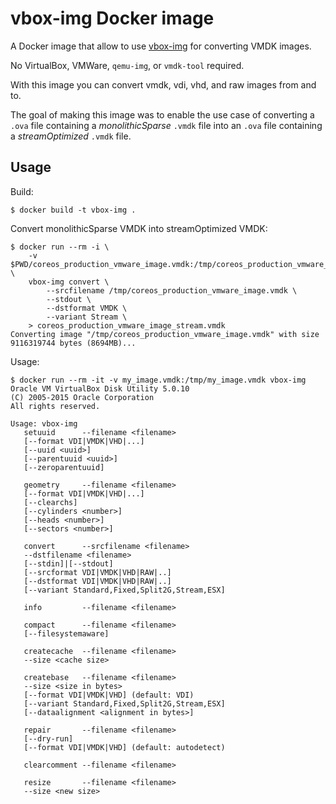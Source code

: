 # vbox-img Docker image

A Docker image that allow to use
[vbox-img](https://www.virtualbox.org/) for converting VMDK images.

No VirtualBox, VMWare, `qemu-img`, or `vmdk-tool` required.

With this image you can convert vmdk, vdi, vhd, and raw images from and to.

The goal of making this image was to enable the use case of converting a
`.ova` file containing a _monolithicSparse_ `.vmdk` file into an `.ova` file
containing a _streamOptimized_ `.vmdk` file.


## Usage

Build:

    $ docker build -t vbox-img .

Convert monolithicSparse VMDK into streamOptimized VMDK:

    $ docker run --rm -i \
        -v $PWD/coreos_production_vmware_image.vmdk:/tmp/coreos_production_vmware_image.vmdk \
        vbox-img convert \
            --srcfilename /tmp/coreos_production_vmware_image.vmdk \
            --stdout \
            --dstformat VMDK \
            --variant Stream \
        > coreos_production_vmware_image_stream.vmdk
    Converting image "/tmp/coreos_production_vmware_image.vmdk" with size 9116319744 bytes (8694MB)...

Usage:

    $ docker run --rm -it -v my_image.vmdk:/tmp/my_image.vmdk vbox-img
    Oracle VM VirtualBox Disk Utility 5.0.10
    (C) 2005-2015 Oracle Corporation
    All rights reserved.

    Usage: vbox-img
       setuuid      --filename <filename>
       [--format VDI|VMDK|VHD|...]
       [--uuid <uuid>]
       [--parentuuid <uuid>]
       [--zeroparentuuid]
       
       geometry     --filename <filename>
       [--format VDI|VMDK|VHD|...]
       [--clearchs]
       [--cylinders <number>]
       [--heads <number>]
       [--sectors <number>]
       
       convert      --srcfilename <filename>
       --dstfilename <filename>
       [--stdin]|[--stdout]
       [--srcformat VDI|VMDK|VHD|RAW|..]
       [--dstformat VDI|VMDK|VHD|RAW|..]
       [--variant Standard,Fixed,Split2G,Stream,ESX]
       
       info         --filename <filename>
       
       compact      --filename <filename>
       [--filesystemaware]
       
       createcache  --filename <filename>
       --size <cache size>
       
       createbase   --filename <filename>
       --size <size in bytes>
       [--format VDI|VMDK|VHD] (default: VDI)
       [--variant Standard,Fixed,Split2G,Stream,ESX]
       [--dataalignment <alignment in bytes>]
       
       repair       --filename <filename>
       [--dry-run]
       [--format VDI|VMDK|VHD] (default: autodetect)
       
       clearcomment --filename <filename>
       
       resize       --filename <filename>
       --size <new size>

